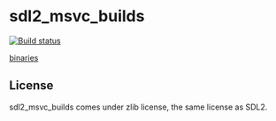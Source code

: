 # sdl2_msvc_builds #

[![Build status](https://ci.appveyor.com/api/projects/status/qp157wgdwefr9hq0?svg=true)](https://ci.appveyor.com/project/vladimirgamalian/sdl2-msvc-builds)

[binaries](https://github.com/vladimirgamalian/sdl2_msvc_builds/releases/download/sdl2-binaries/sdl2.zip)

## License ##

sdl2_msvc_builds comes under zlib license, the same license as SDL2.
